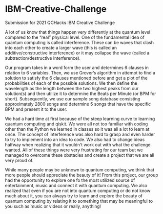 # IBM-Creative-Challenge
Submission for 2021 QCHacks IBM Creative Challenge

A lot of us know that things happen very differently at the quantum level compared to the “real” physical level. One of the fundamental idea of quantum computing is called interference. These can be waves that clash into each other to create a larger wave (this is called an additive/constructive interference) or it may collapse the wave (called a subtraction/destructive interference). 

Our program takes in a word form the user and determines 6 clauses in relation to 6 variables. Then, we use Grover’s algorithm in attempt to find a solution to satisfy the 6 clauses mentioned before and get a plot of the probabilities of each of the possible solutions. We then define the wavelength as the length between the two highest peaks from our solution(s) and then utilize it to  determine the Beats per Minute (or BPM for short). Subsequently, we use our sample song database consisting approximately 2800 songs and determine 5 songs that have the specific BPM and present it to the user. 

We had a hard time at first because of the steep learning curve to learning quantum computing and qiskit.  We were all not too familiar with coding other than the Python we learned in classes so it was all a lot to learn at once.  The concept of interference was also hard to grasp and even harder to try to implement into an idea to code.  We also had to change ideas halfway when realizing that it wouldn't work out with what the challenge wanted.  All of these things were very frustrating for our team but we managed to overcome these obstacles and create a project that we are all very proud of.

While many people may be unknown to quantum computing, we think that more people should appreciate the beauty of it! From this project, our group had the opportunity to explore one fo the most utilized source of entertainment, music and connect it with quantum computing. We also realized that even if you are not into quantum computing or do not know much about it, you can always try to learn and explore the beauty of quantum computing by relating it to something that may be meaningful to you such as music or videos or really, anything! 
